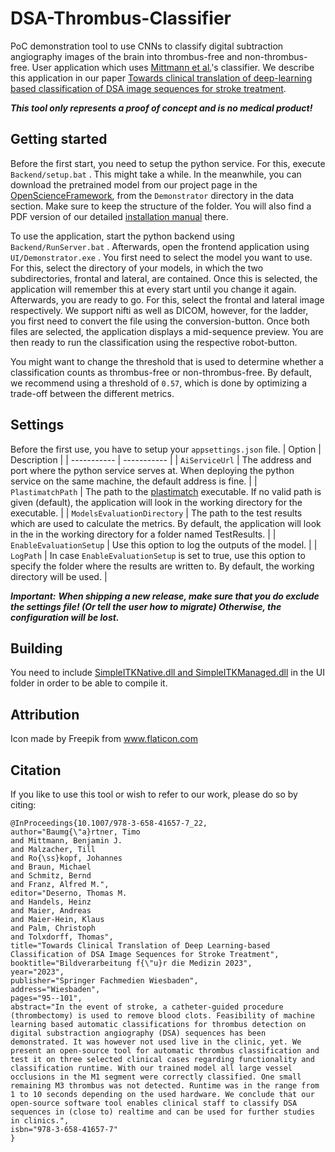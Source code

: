 # DSA-Thrombus-Classifier
PoC demonstration tool to use CNNs to classify digital subtraction angiography images of the brain into thrombus-free and non-thrombus-free.
User application which uses [Mittmann et al.](https://pubmed.ncbi.nlm.nih.gov/35604489/)'s classifier.
We describe this application in our paper [Towards clinical translation of deep-learning based classification of DSA image sequences for stroke treatment](https://arxiv.org/abs/2306.06207).

***This tool only represents a proof of concept and is no medical product!***

## Getting started
Before the first start, you need to setup the python service. For this, execute `Backend/setup.bat` . This might take a while.
In the meanwhile, you can download the pretrained model from our project page in the [OpenScienceFramework](https://osf.io/n8k4r/), from the `Demonstrator` directory in the data section. Make sure to keep the structure of the folder.
You will also find a PDF version of our detailed [installation manual](https://github.com/NAMI-THU/DSA-Thrombus-Classifier/blob/main/Installation.md) there.

To use the application, start the python backend using `Backend/RunServer.bat` . Afterwards, open the frontend application using `UI/Demonstrator.exe` .
You first need to select the model you want to use. For this, select the directory of your models, in which the two subdirectories, frontal and lateral, are contained. Once this is selected, the application will remember this at every start until you change it again. Afterwards, you are ready to go. For this, select the frontal and lateral image respectively. We support nifti as well as DICOM, however, for the ladder, you first need to convert the file using the conversion-button. Once both files are selected, the application displays a mid-sequence preview. You are then ready to run the classification using the respective robot-button. 

You might want to change the threshold that is used to determine whether a classification counts as thrombus-free or non-thrombus-free. By default, we recommend using a threshold of `0.57`, which is done by optimizing a trade-off between the different metrics. 

## Settings
Before the first use, you have to setup your `appsettings.json` file.
| Option      | Description |
| ----------- | ----------- |
| `AiServiceUrl` | The address and port where the python service serves at. When deploying the python service on the same machine, the default address is fine. |
| `PlastimatchPath` | The path to the [plastimatch](https://plastimatch.org/) executable. If no valid path is given (default), the application will look in the working directory for the executable. |
| `ModelsEvaluationDirectory` | The path to the test results which are used to calculate the metrics. By default, the application will look in the in the working directory for a folder named TestResults. |
| `EnableEvaluationSetup` | Use this option to log the outputs of the model. |
| `LogPath` | In case `EnableEvaluationSetup` is set to true, use this option to specify the folder where the results are written to. By default, the working directory will be used. |

***Important:***
***When shipping a new release, make sure that you do exclude the settings file! (Or tell the user how to migrate)
Otherwise, the configuration will be lost.***

## Building
You need to include [SimpleITKNative.dll and SimpleITKManaged.dll](https://github.com/SimpleITK/SimpleITK/releases) in the UI folder in order to be able to compile it.

## Attribution
Icon made by Freepik from www.flaticon.com

## Citation
If you like to use this tool or wish to refer to our work, please do so by citing:
```
@InProceedings{10.1007/978-3-658-41657-7_22,
author="Baumg{\"a}rtner, Timo
and Mittmann, Benjamin J.
and Malzacher, Till
and Ro{\ss}kopf, Johannes
and Braun, Michael
and Schmitz, Bernd
and Franz, Alfred M.",
editor="Deserno, Thomas M.
and Handels, Heinz
and Maier, Andreas
and Maier-Hein, Klaus
and Palm, Christoph
and Tolxdorff, Thomas",
title="Towards Clinical Translation of Deep Learning-based Classification of DSA Image Sequences for Stroke Treatment",
booktitle="Bildverarbeitung f{\"u}r die Medizin 2023",
year="2023",
publisher="Springer Fachmedien Wiesbaden",
address="Wiesbaden",
pages="95--101",
abstract="In the event of stroke, a catheter-guided procedure (thrombectomy) is used to remove blood clots. Feasibility of machine learning based automatic classifications for thrombus detection on digital substraction angiography (DSA) sequences has been demonstrated. It was however not used live in the clinic, yet. We present an open-source tool for automatic thrombus classification and test it on three selected clinical cases regarding functionality and classification runtime. With our trained model all large vessel occlusions in the M1 segment were correctly classified. One small remaining M3 thrombus was not detected. Runtime was in the range from 1 to 10 seconds depending on the used hardware. We conclude that our open-source software tool enables clinical staff to classify DSA sequences in (close to) realtime and can be used for further studies in clinics.",
isbn="978-3-658-41657-7"
}
```
